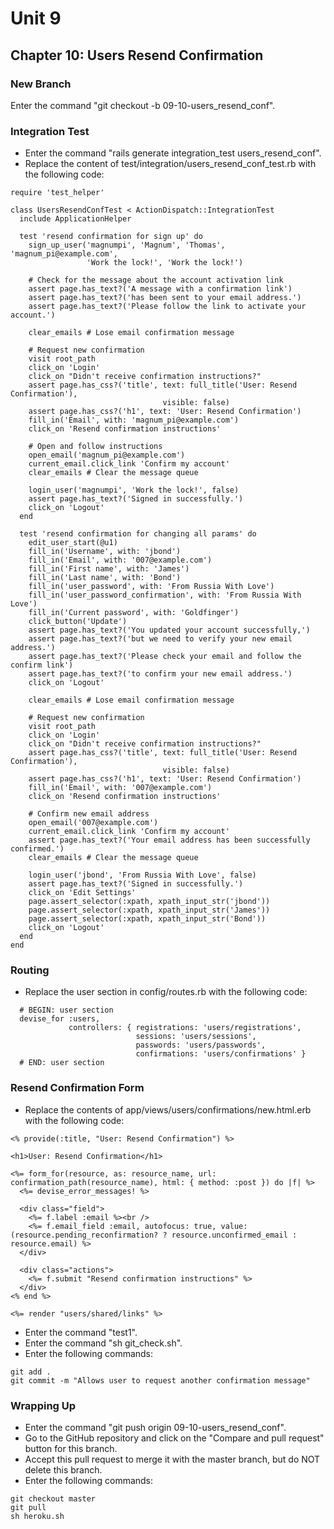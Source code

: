 # Unit 9
## Chapter 10: Users Resend Confirmation

### New Branch
Enter the command "git checkout -b 09-10-users_resend_conf".

### Integration Test
* Enter the command "rails generate integration_test users_resend_conf".
* Replace the content of test/integration/users_resend_conf_test.rb with the following code:
```
require 'test_helper'

class UsersResendConfTest < ActionDispatch::IntegrationTest
  include ApplicationHelper

  test 'resend confirmation for sign up' do
    sign_up_user('magnumpi', 'Magnum', 'Thomas', 'magnum_pi@example.com',
                 'Work the lock!', 'Work the lock!')

    # Check for the message about the account activation link
    assert page.has_text?('A message with a confirmation link')
    assert page.has_text?('has been sent to your email address.')
    assert page.has_text?('Please follow the link to activate your account.')

    clear_emails # Lose email confirmation message

    # Request new confirmation
    visit root_path
    click_on 'Login'
    click_on "Didn't receive confirmation instructions?"
    assert page.has_css?('title', text: full_title('User: Resend Confirmation'),
                                  visible: false)
    assert page.has_css?('h1', text: 'User: Resend Confirmation')
    fill_in('Email', with: 'magnum_pi@example.com')
    click_on 'Resend confirmation instructions'

    # Open and follow instructions
    open_email('magnum_pi@example.com')
    current_email.click_link 'Confirm my account'
    clear_emails # Clear the message queue

    login_user('magnumpi', 'Work the lock!', false)
    assert page.has_text?('Signed in successfully.')
    click_on 'Logout'
  end

  test 'resend confirmation for changing all params' do
    edit_user_start(@u1)
    fill_in('Username', with: 'jbond')
    fill_in('Email', with: '007@example.com')
    fill_in('First name', with: 'James')
    fill_in('Last name', with: 'Bond')
    fill_in('user_password', with: 'From Russia With Love')
    fill_in('user_password_confirmation', with: 'From Russia With Love')
    fill_in('Current password', with: 'Goldfinger')
    click_button('Update')
    assert page.has_text?('You updated your account successfully,')
    assert page.has_text?('but we need to verify your new email address.')
    assert page.has_text?('Please check your email and follow the confirm link')
    assert page.has_text?('to confirm your new email address.')
    click_on 'Logout'

    clear_emails # Lose email confirmation message

    # Request new confirmation
    visit root_path
    click_on 'Login'
    click_on "Didn't receive confirmation instructions?"
    assert page.has_css?('title', text: full_title('User: Resend Confirmation'),
                                  visible: false)
    assert page.has_css?('h1', text: 'User: Resend Confirmation')
    fill_in('Email', with: '007@example.com')
    click_on 'Resend confirmation instructions'

    # Confirm new email address
    open_email('007@example.com')
    current_email.click_link 'Confirm my account'
    assert page.has_text?('Your email address has been successfully confirmed.')
    clear_emails # Clear the message queue

    login_user('jbond', 'From Russia With Love', false)
    assert page.has_text?('Signed in successfully.')
    click_on 'Edit Settings'
    page.assert_selector(:xpath, xpath_input_str('jbond'))
    page.assert_selector(:xpath, xpath_input_str('James'))
    page.assert_selector(:xpath, xpath_input_str('Bond'))
    click_on 'Logout'
  end
end
```

### Routing
* Replace the user section in config/routes.rb with the following code:
```
  # BEGIN: user section
  devise_for :users,
             controllers: { registrations: 'users/registrations',
                            sessions: 'users/sessions',
                            passwords: 'users/passwords',
                            confirmations: 'users/confirmations' }
  # END: user section
```

### Resend Confirmation Form
* Replace the contents of app/views/users/confirmations/new.html.erb with the following code:
```
<% provide(:title, "User: Resend Confirmation") %>

<h1>User: Resend Confirmation</h1>

<%= form_for(resource, as: resource_name, url: confirmation_path(resource_name), html: { method: :post }) do |f| %>
  <%= devise_error_messages! %>

  <div class="field">
    <%= f.label :email %><br />
    <%= f.email_field :email, autofocus: true, value: (resource.pending_reconfirmation? ? resource.unconfirmed_email : resource.email) %>
  </div>

  <div class="actions">
    <%= f.submit "Resend confirmation instructions" %>
  </div>
<% end %>

<%= render "users/shared/links" %>
```
* Enter the command "test1".
* Enter the command "sh git_check.sh".
* Enter the following commands:
```
git add .
git commit -m "Allows user to request another confirmation message"
```

### Wrapping Up
* Enter the command "git push origin 09-10-users_resend_conf".
* Go to the GitHub repository and click on the "Compare and pull request" button for this branch.
* Accept this pull request to merge it with the master branch, but do NOT delete this branch.
* Enter the following commands:
```
git checkout master
git pull
sh heroku.sh
```
